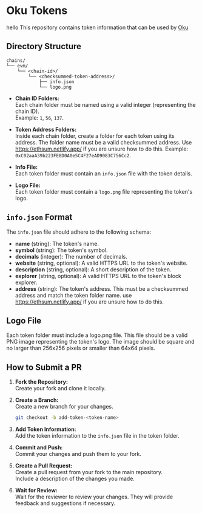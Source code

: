 # Oku Tokens
hello
This repository contains token information that can be used by [Oku](https://oku.trade)

## Directory Structure

```plaintext
chains/
└── evm/
    └── <chain-id>/
        └── <checksummed-token-address>/
            ├── info.json
            └── logo.png
```

- **Chain ID Folders:**  
  Each chain folder must be named using a valid integer (representing the chain ID).  
  Example: `1`, `56`, `137`.

- **Token Address Folders:**  
  Inside each chain folder, create a folder for each token using its address. The folder name must be a valid checksummed address. Use https://ethsum.netlify.app/ if you are unsure how to do this.
  Example: `0xC02aaA39b223FE8D0A0e5C4F27eAD9083C756Cc2`.

- **Info File:**  
  Each token folder must contain an `info.json` file with the token details.

- **Logo File:**  
  Each token folder must contain a `logo.png` file representing the token's logo.

## `info.json` Format

The `info.json` file should adhere to the following schema:

- **name** (string): The token's name.
- **symbol** (string): The token's symbol.
- **decimals** (integer): The number of decimals.
- **website** (string, optional): A valid HTTPS URL to the token's website.
- **description** (string, optional): A short description of the token.
- **explorer** (string, optional): A valid HTTPS URL to the token's block explorer.
- **address** (string): The token's address. This must be a checksummed address and match the token folder name. use https://ethsum.netlify.app/ if you are unsure how to do this.

## Logo File

Each token folder must include a logo.png file. This file should be a valid PNG image representing the token's logo.
The image should be square and no larger than 256x256 pixels or smaller than 64x64 pixels.

## How to Submit a PR

1. **Fork the Repository:**  
   Create your fork and clone it locally.

2. **Create a Branch:**  
   Create a new branch for your changes.
   ```bash
   git checkout -b add-token-<token-name>
   ```
3. **Add Token Information:**  
   Add the token information to the `info.json` file in the token folder.
4. **Commit and Push:**  
   Commit your changes and push them to your fork.
5. **Create a Pull Request:**  
   Create a pull request from your fork to the main repository.  
   Include a description of the changes you made.
6. **Wait for Review:**  
   Wait for the reviewer to review your changes. They will provide feedback and suggestions if necessary.

